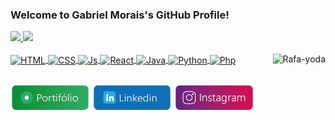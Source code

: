 ### Welcome to Gabriel Morais's GitHub Profile!
 <div>
  <a href="https://github.com/GabrielMoraisDev">
  <img height="180em" src="https://github-readme-stats.vercel.app/api/top-langs/?username=GabrielMoraisDev&layout=compact&langs_count=16&theme=tokyonight"/>
   <img height="180em" src="https://github-readme-stats.vercel.app/api?username=GabrielMoraisDev&show_icons=true&theme=tokyonight&count_private=true">
</div>
<div style="display: inline_block"><br>
  <img align="center" alt="HTML" height="30" width="40" src="https://cdn.jsdelivr.net/gh/devicons/devicon@latest/icons/html5/html5-original.svg">
  <img align="center" alt="CSS" height="30" width="40" src="https://cdn.jsdelivr.net/gh/devicons/devicon@latest/icons/css3/css3-original.svg">
  <img align="center" alt="Js" height="30" width="40" src="https://cdn.jsdelivr.net/gh/devicons/devicon@latest/icons/javascript/javascript-original.svg">
  <img align="center" alt="React" height="30" width="40" src="https://cdn.jsdelivr.net/gh/devicons/devicon@latest/icons/react/react-original.svg">
  <img align="center" alt="Java" height="30" width="40" src="https://cdn.jsdelivr.net/gh/devicons/devicon@latest/icons/java/java-original.svg">
  <img align="center" alt="Python" height="30" width="40" src="https://cdn.jsdelivr.net/gh/devicons/devicon@latest/icons/python/python-original.svg">
 <img align="center" alt="Php" height="30" width="40" src="https://cdn.jsdelivr.net/gh/devicons/devicon@latest/icons/php/php-original.svg">
  <img align="right" alt="Rafa-yoda" height="120" src="https://img3.pillowfort.social/posts/a661d7b3f1c252399239_small.jpeg">
</div>
  
  ##
 
<div> 
  <a href="https://gabriel-morais-dev.netlify.app/" target="_blank"><img height="45" src="https://github.com/GabrielMoraisDev/GabrielMoraisDev/blob/main/portifolio.png"></a> 
  <a href="https://www.linkedin.com/in/gabriel-morais-a3ab91243/" target="_blank"><img height="45" src="https://github.com/GabrielMoraisDev/GabrielMoraisDev/blob/main/linkedin.png"></a> 
  <a href="https://www.instagram.com/biel_morais51/" target="_blank"><img height="45" src="https://github.com/GabrielMoraisDev/GabrielMoraisDev/blob/main/instagram.png"></a> 
</div>
